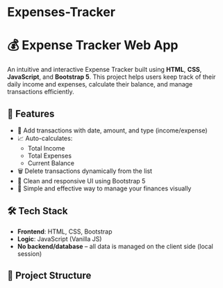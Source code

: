 # Expenses-Tracker
# 💰 Expense Tracker Web App

An intuitive and interactive Expense Tracker built using **HTML**, **CSS**, **JavaScript**, and **Bootstrap 5**. This project helps users keep track of their daily income and expenses, calculate their balance, and manage transactions efficiently.

## 🚀 Features

- 📅 Add transactions with date, amount, and type (income/expense)
- 📈 Auto-calculates:
  - Total Income
  - Total Expenses
  - Current Balance
- 🗑️ Delete transactions dynamically from the list
- 🎨 Clean and responsive UI using Bootstrap 5
- 💼 Simple and effective way to manage your finances visually


## 🛠️ Tech Stack

- **Frontend**: HTML, CSS, Bootstrap
- **Logic**: JavaScript (Vanilla JS)
- **No backend/database** – all data is managed on the client side (local session)

## 📂 Project Structure

